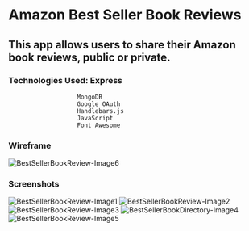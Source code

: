 # Amazon Best Seller Book Reviews
## This app allows users to share their Amazon book reviews, public or private.
### Technologies Used: Express
                       MongoDB
                       Google OAuth
                       Handlebars.js
                       JavaScript
                       Font Awesome
                       
### Wireframe 
![BestSellerBookReview-Image6](https://user-images.githubusercontent.com/69225985/100825054-3c000280-3425-11eb-9761-9d575ebd2890.png)

### Screenshots
![BestSellerBookReview-Image1](https://user-images.githubusercontent.com/69225985/100825147-6b167400-3425-11eb-8bb4-0b6c3184b953.png)
![BestSellerBookReview-Image2](https://user-images.githubusercontent.com/69225985/100825157-6f429180-3425-11eb-8b64-3c7bbbb94026.png)
![BestSellerBookReview-Image3](https://user-images.githubusercontent.com/69225985/100825166-72d61880-3425-11eb-8461-5135ec128318.png)
![BestSellerBookDirectory-Image4](https://user-images.githubusercontent.com/69225985/100825173-75387280-3425-11eb-9986-191256c6d577.png)
![BestSellerBookReview-Image5](https://user-images.githubusercontent.com/69225985/100825178-77023600-3425-11eb-834f-a313af7e080a.png)

